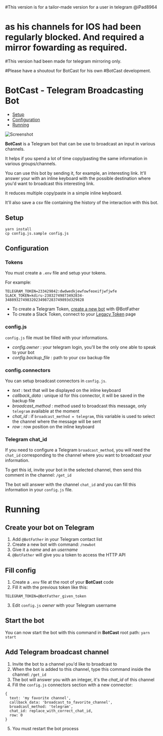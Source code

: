 #This version is for a tailor-made version for a user in telegram @iPad8964
# as his channels for IOS had been regularly blocked. And required a mirror fowarding as required.

#This version had been made for telegram mirroring only.

#Please have a shoutout for BotCast for his own #BotCast development.



# BotCast - Telegram Broadcasting Bot

* [Setup](#setup)
* [Configuration](#configuration)
* [Running](#running)

 ![Screenshot](screenshot.png)

**BotCast** is a Telegram bot that can be use to broadcast an input in various channels.

It helps if you spend a lot of time copy/pasting the same information in various groups/channels.

You can use this bot by sending it, for example, an interesting link. It'll answer your with an inline keyboard with the possible destination where you'd want to broadcast this interesting link.

It reduces multiple copy/paste in a simple inline keyboard.

It'll also save a csv file containing the history of the interaction with this bot.


## Setup

```
yarn install
cp config.js.sample config.js
```

## Configuration

### Tokens

You must create a `.env` file and setup your tokens.

For example:

```
TELEGRAM_TOKEN=233429842:dwdwedkjewfowfeoeifjwfjwfe
SLACK_TOKEN=kdiru-23832749873492834-34889327498320234987283749893d329828
```

* To create a Telegram Token, [create a new bot](https://core.telegram.org/bots#6-botfather) with @BotFather
* To create a Slack Token, connect to your [Legacy Token](https://api.slack.com/custom-integrations/legacy-tokens) page

### config.js

`config.js` file must be filled with your informations.

* *config.owner* : your telegram login, you'll be the only one able to speak to your bot
* *config.backup_file* : path to your csv backup file

### config.connectors

You can setup broadcast connectors in `config.js`.

* *text* : text that will be displayed on the inline keyboard
* *callback_data* : unique id for this connector, it will be saved in the backup file
* *broadcast_method* : method used to broadcast this message, only `telegram` available at the moment
* *chat_id* : if `broadcast_method = telegram`, this variable is used to select the channel where the message will be sent
* *row* : row position on the inline keyboard

### Telegram chat_id

If you need to configure a Telegram `broadcast_method`, you will need the `chat_id` corresponding to the channel where you want to broadcast your information.

To get this id, invite your bot in the selected channel, then send this comment in the channel: `/get_id`

The bot will answer with the channel `chat_id` and you can fill this information in your `config.js` file.

# Running

## Create your bot on Telegram

1. Add `@BotFather` in your Telegram contact list
2. Create a new bot with command: `/newbot`
3. Give it a *name* and an *username*
4. `@BotFather` will give you a token to access the HTTP API

## Fill config

1. Create a `.env` file at the root of your **BotCast** code
2. Fill it with the previous token like this:

```
TELEGRAM_TOKEN=@BotFather_given_token
```

3. Edit `config.js` *owner* with your Telegram username

## Start the bot

You can now start the bot with this command in **BotCast** root path: `yarn start`

## Add Telegram broadcast channel

1. Invite the bot to a channel you'd like to broadcast to
2. When the bot is added to this channel, type this command inside the channel: `/get_id`
3. The bot will answer you with an integer, it's the *chat_id* of this channel
4. Fill the `config.js` connectors section with a new connector:

```
{
  text: 'my favorite channel',
  callback_data: 'broadcast_to_favorite_channel',
  broadcast_method: 'telegram',
  chat_id: replace_with_correct_chat_id,
  row: 0
}
```

5. You must restart the bot process
